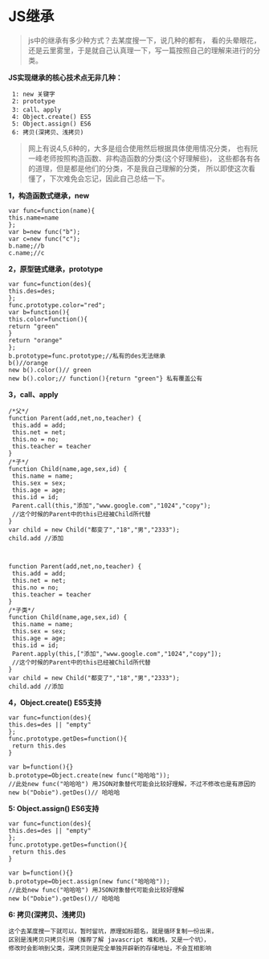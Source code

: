 # JS继承

> js中的继承有多少种方式？去某度搜一下，说几种的都有，
看的头晕眼花，还是云里雾里，于是就自己认真理一下，写一篇按照自己的理解来进行的分类。

**JS实现继承的核心技术点无非几种：**

     1: new 关键字
     2: prototype
     3: call、apply
     4: Object.create() ES5
     5: Object.assign() ES6
     6: 拷贝(深拷贝、浅拷贝)
> 网上有说4,5,6种的，大多是组合使用然后根据具体使用情况分类， 也有阮一峰老师按照构造函数、非构造函数的分类(这个好理解些)，
> 这些都各有各的道理，但是都是他们的分类，不是我自己理解的分类， 所以即使这次看懂了，下次难免会忘记，因此自己总结一下。

**1，构造函数式继承，new**

    var func=function(name){
    this.name=name
    };
    var b=new func("b");
    var c=new func("c");
    b.name;//b
    c.name;//c

**2，原型链式继承，prototype**

    var func=function(des){
    this.des=des;
    };
    func.prototype.color="red";
    var b=function(){
    this.color=function(){
    return "green"
    }
    return "orange"
    };
    b.prototype=func.prototype;//私有的des无法继承
    b()//orange
    new b().color()// green
    new b().color;// function(){return "green"} 私有覆盖公有


**3，call、apply**


    /*父*/
    function Parent(add,net,no,teacher) {
     this.add = add;
     this.net = net;
     this.no = no;
     this.teacher = teacher
    }
    /*子*/
    function Child(name,age,sex,id) {
     this.name = name;
     this.sex = sex;
     this.age = age;
     this.id = id;
     Parent.call(this,"添加","www.google.com","1024","copy");
     //这个时候的Parent中的this已经被Child所代替
    }
    var child = new Child("都变了","18","男","2333");
    child.add //添加



    function Parent(add,net,no,teacher) {
     this.add = add;
     this.net = net;
     this.no = no;
     this.teacher = teacher
    }
    /*子类*/
    function Child(name,age,sex,id) {
     this.name = name;
     this.sex = sex;
     this.age = age;
     this.id = id;
     Parent.apply(this,["添加","www.google.com","1024","copy"]);
     //这个时候的Parent中的this已经被Child所代替
    }
    var child = new Child("都变了","18","男","2333");
    child.add //添加

**4，Object.create() ES5支持**


    var func=function(des){
    this.des=des || "empty"
    };
    func.prototype.getDes=function(){
     return this.des
    }

    var b=function(){}
    b.prototype=Object.create(new func("哈哈哈"));
    //此处new func("哈哈哈") 用JSON对象替代可能会比较好理解，不过不修改也是有原因的
    new b("Dobie").getDes()// 哈哈哈


**5: Object.assign() ES6支持**


    var func=function(des){
    this.des=des || "empty"
    };
    func.prototype.getDes=function(){
     return this.des
    }

    var b=function(){}
    b.prototype=Object.assign(new func("哈哈哈"));
    //此处new func("哈哈哈") 用JSON对象替代可能会比较好理解
    new b("Dobie").getDes()// 哈哈哈

**6: 拷贝(深拷贝、浅拷贝)**


    这个去某度搜一下就可以，暂时留坑，原理如标题名，就是循环复制一份出来，
    区别是浅拷贝只拷贝引用（推荐了解 javascript 堆和栈，又是一个坑），
    修改时会影响到父类，深拷贝则是完全单独开辟新的存储地址，不会互相影响







